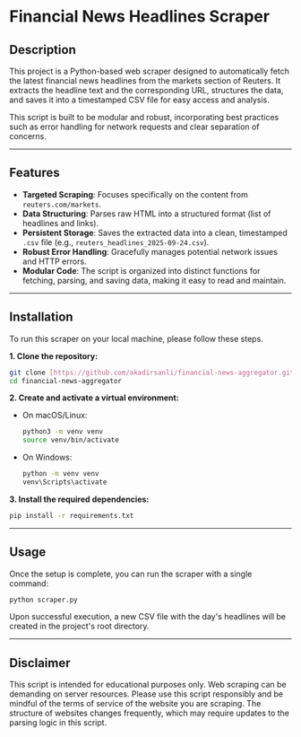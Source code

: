 # Financial News Headlines Scraper

## Description

This project is a Python-based web scraper designed to automatically fetch the latest financial news headlines from the markets section of Reuters. It extracts the headline text and the corresponding URL, structures the data, and saves it into a timestamped CSV file for easy access and analysis.

This script is built to be modular and robust, incorporating best practices such as error handling for network requests and clear separation of concerns.

---

## Features

- **Targeted Scraping**: Focuses specifically on the content from `reuters.com/markets`.
- **Data Structuring**: Parses raw HTML into a structured format (list of headlines and links).
- **Persistent Storage**: Saves the extracted data into a clean, timestamped `.csv` file (e.g., `reuters_headlines_2025-09-24.csv`).
- **Robust Error Handling**: Gracefully manages potential network issues and HTTP errors.
- **Modular Code**: The script is organized into distinct functions for fetching, parsing, and saving data, making it easy to read and maintain.

---

## Installation

To run this scraper on your local machine, please follow these steps.

**1. Clone the repository:**
```bash
git clone [https://github.com/akadirsanli/financial-news-aggregator.git](https://github.com/akadirsanli/financial-news-aggregator.git)
cd financial-news-aggregator
````

**2. Create and activate a virtual environment:**

  * On macOS/Linux:
    ```bash
    python3 -m venv venv
    source venv/bin/activate
    ```
  * On Windows:
    ```bash
    python -m venv venv
    venv\Scripts\activate
    ```

**3. Install the required dependencies:**

```bash
pip install -r requirements.txt
```

-----

## Usage

Once the setup is complete, you can run the scraper with a single command:

```bash
python scraper.py
```

Upon successful execution, a new CSV file with the day's headlines will be created in the project's root directory.

-----

## Disclaimer

This script is intended for educational purposes only. Web scraping can be demanding on server resources. Please use this script responsibly and be mindful of the terms of service of the website you are scraping. The structure of websites changes frequently, which may require updates to the parsing logic in this script.

```
```
